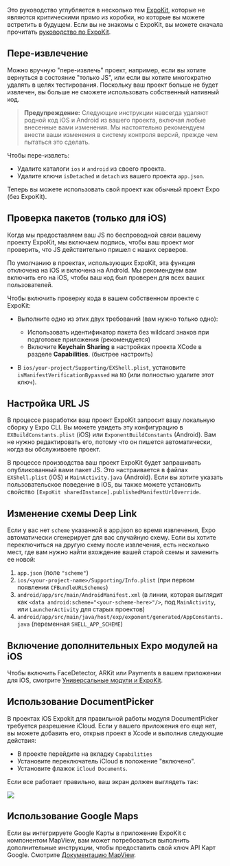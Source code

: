 <!--- EN-Revision: 101fce3a8cdf1de0ea67e089d7a174f92db89cd8 -->

Это руководство углубляется в несколько тем [ExpoKit](expokit.md), которые не являются критическими 
прямо из коробки, но которые вы можете встретить в будущем. Если вы не знакомы с 
ExpoKit, вы можете сначала прочитать [руководство по ExpoKit](expokit.md).

## Пере-извлечение

Можно вручную "пере-извлечь" проект, например, если вы хотите вернуться в состояние "только JS", или если вы хотите многократно удалять в целях тестирования. Поскольку ваш проект больше не будет извлечен, вы больше не сможете использовать собственный нативный код.

> **Предупреждение:** Следующие инструкции навсегда удаляют родной код iOS и Android из вашего проекта, включая любые внесенные вами изменения. Мы настоятельно рекомендуем внести ваши изменения в систему контроля версий, прежде чем пытаться это сделать.

Чтобы пере-извлеть:

- Удалите каталоги `ios` и `android` из своего проекта.
- Удалите ключи `isDetached` и `detach` из вашего проекта `app.json`.

Теперь вы можете использовать свой проект как обычный проект Expo (без ExpoKit).

## Проверка пакетов (только для iOS)

Когда мы предоставляем ваш JS по беспроводной связи вашему проекту ExpoKit, мы включаем подпись, чтобы 
ваш проект мог проверить, что JS действительно пришел с наших серверов.

По умолчанию в проектах, использующих ExpoKit, эта функция отключена на iOS и включена на 
Android. Мы рекомендуем вам включить его на iOS, чтобы ваш код был проверен для всех ваших 
пользователей.

Чтобы включить проверку кода в вашем собственном проекте с ExpoKit:

- Выполните одно из этих двух требований (вам нужно только одно):

  - Использовать идентификатор пакета без wildcard знаков при подготовке приложения (рекомендуется)
  - Включите **Keychain Sharing** в настройках проекта XCode в разделе **Capabilities**. (быстрее 
  настроить)

- В `ios/your-project/Supporting/EXShell.plist`, установите `isManifestVerificationBypassed` на
  `NO` (или полностью удалите этот ключ).

## Настройка URL JS

В процессе разработки ваш проект ExpoKit запросит вашу локальную сборку у Expo CLI. Вы можете увидеть эту конфигурацию в `EXBuildConstants.plist` (iOS) или `ExponentBuildConstants` (Android). Вам не нужно редактировать его, потому что он пишется автоматически, когда вы обслуживаете проект.

В процессе производства ваш проект ExpoKit будет запрашивать опубликованный вами пакет JS. Это настраивается в файлах `EXShell.plist` (iOS) и `MainActivity.java` (Android). Если вы хотите указать пользовательское поведение в iOS, вы также можете установить свойство `[ExpoKit sharedInstance].publishedManifestUrlOverride`.

## Изменение схемы Deep Link

Если у вас нет `scheme` указанной в app.json во время извлечения, Expo автоматически сгенерирует для вас случайную схему. Если вы хотите переключиться на другую схему после извлечения, есть несколько мест, где вам нужно найти вхождение вашей старой схемы и заменить ее новой:

1.  `app.json` (поле `"scheme"`)
2.  `ios/<your-project-name>/Supporting/Info.plist` (при первом появлении `CFBundleURLSchemes`)
3.  `android/app/src/main/AndroidManifest.xml` (в линии, которая выглядит как `<data android:scheme="<your-scheme-here>"/>`, под `MainActivity`, или `LauncherActivity` для старых проектов)
4.  `android/app/src/main/java/host/exp/exponent/generated/AppConstants.java` (переменная `SHELL_APP_SCHEME`)

## Включение дополнительных Expo модулей на iOS

Чтобы включить FaceDetector, ARKit или Payments в вашем приложении для iOS, смотрите [Универсальные модули и ExpoKit](universal-modules-and-expokit.md).

## Использование DocumentPicker

В проектах iOS Expokit для правильной работы модуля DocumentPicker требуется разрешение iCloud. Если у вашего приложения его еще нет, вы можете добавить его, открыв проект в Xcode и выполнив следующие действия:

- В проекте перейдите на вкладку `Capabilities`
- Установите переключатель iCloud в положение "включено".
- Установите флажок `iCloud Documents`.

Если все работает правильно, ваш экран должен выглядеть так:

![](https://docs.expo.io/static/images/icloud-entitlement.png)

## Использование Google Maps

Если вы интегрируете Google Карты в приложение ExpoKit с компонентом MapView, вам может потребоваться выполнить дополнительные инструкции, чтобы предоставить свой ключ API Карт Google. Смотрите [Документацию MapView](../sdk/map-view.md).
